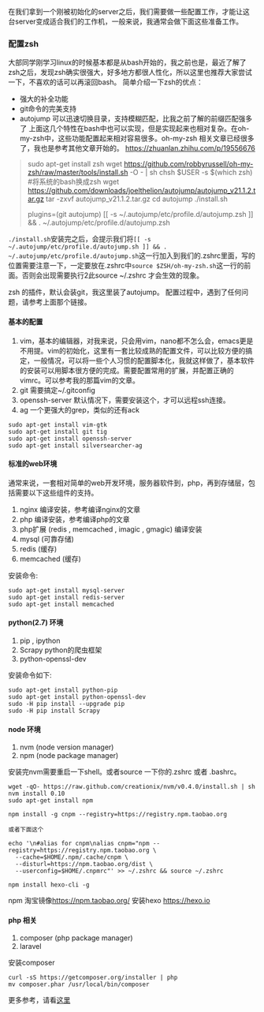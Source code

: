 
在我们拿到一个刚被初始化的server之后，我们需要做一些配置工作，才能让这台server变成适合我们的工作机，一般来说，我通常会做下面这些准备工作。

### 配置zsh
大部同学刚学习linux的时候基本都是从bash开始的，我之前也是，最近了解了zsh之后，发现zsh确实很强大，好多地方都很人性化，所以这里也推荐大家尝试一下，不喜欢的话可以再滚回bash。
简单介绍一下zsh的优点：
* 强大的补全功能
* git命令的完美支持
* autojump 可以迅速切换目录，支持模糊匹配，比我之前了解的前缀匹配强多了
上面这几个特性在bash中也可以实现，但是实现起来也相对复杂。在oh-my-zsh中，这些功能配置起来相对容易很多。oh-my-zsh 相关文章已经很多了，我也是参考其他文章开始的。
https://zhuanlan.zhihu.com/p/19556676 

>sudo apt-get install zsh
>wget https://github.com/robbyrussell/oh-my-zsh/raw/master/tools/install.sh -O - | sh
>chsh $USER -s $(which zsh)  #将系统的bash换成zsh
>wget https://github.com/downloads/joelthelion/autojump/autojump_v21.1.2.tar.gz
>tar -zxvf autojump_v21.1.2.tar.gz
>cd autojump
>./install.sh
>
>plugins=(git autojump)
>[[ -s ~/.autojump/etc/profile.d/autojump.zsh ]] && . ~/.autojump/etc/profile.d/autojump.zsh

`./install.sh`安装完之后，会提示我们将`[[ -s ~/.autojump/etc/profile.d/autojump.sh ]] && . ~/.autojump/etc/profile.d/autojump.sh`这一行加入到我们的.zshrc里面，写的位置需要注意一下，一定要放在.zshrc中`source $ZSH/oh-my-zsh.sh`这一行的前面。否则会出现需要执行2此source ~/.zshrc 才会生效的现象。

zsh 的插件，默认会装git，我这里装了autojump。
配置过程中，遇到了任何问题，请参考上面那个链接。


#### 基本的配置

1. vim，基本的编辑器，对我来说，只会用vim，nano都不怎么会，emacs更是不用提。vim的初始化，这里有一套比较成熟的配置文件，可以比较方便的搞定，一般情况，可以将一些个人习惯的配置脚本化，我就这样做了，基本软件的安装可以用脚本很方便的完成。需要配置常用的扩展，并配置正确的vimrc。可以参考我的那篇vim的文章。
2. git 需要搞定~/.gitconfig
3. openssh-server 默认情况下，需要安装这个，才可以远程ssh连接。
4. ag 一个更强大的grep，类似的还有ack
```shell
sudo apt-get install vim-gtk
sudo apt-get install git tig
sudo apt-get install openssh-server
sudo apt-get install silversearcher-ag
```

#### 标准的web环境
通常来说，一套相对简单的web开发环境，服务器软件到，php，再到存储层，包括需要以下这些组件的支持。

1. nginx  编译安装，参考编译nginx的文章
2. php    编译安装，参考编译php的文章
3. php扩展 (redis , memcached , imagic , gmagic) 编译安装
4. mysql  (可靠存储)
5. redis  (缓存)
6. memcached  (缓存)

安装命令:

```shell
sudo apt-get install mysql-server
sudo apt-get install redis-server
sudo apt-get install memcached
```

#### python(2.7) 环境

1. pip , ipython
2. Scrapy  python的爬虫框架
3. python-openssl-dev

安装命令如下:
```shell
sudo apt-get install python-pip
sudo apt-get install python-openssl-dev
sudo -H pip install --upgrade pip
sudo -H pip install Scrapy
```

#### node 环境

1. nvm (node version manager)
2. npm (node package manager)

安装完nvm需要重启一下shell。或者source 一下你的.zshrc 或者 .bashrc。

```shell
wget -qO- https://raw.github.com/creationix/nvm/v0.4.0/install.sh | sh
nvm install 0.10
sudo apt-get install npm

npm install -g cnpm --registry=https://registry.npm.taobao.org

或者下面这个

echo '\n#alias for cnpm\nalias cnpm="npm --registry=https://registry.npm.taobao.org \
  --cache=$HOME/.npm/.cache/cnpm \
  --disturl=https://npm.taobao.org/dist \
  --userconfig=$HOME/.cnpmrc"' >> ~/.zshrc && source ~/.zshrc

npm install hexo-cli -g
```

npm 淘宝镜像<https://npm.taobao.org/>
安装hexo <https://hexo.io>

#### php 相关

1. composer (php package manager)
2. laravel

安装composer
```shell
curl -sS https://getcomposer.org/installer | php
mv composer.phar /usr/local/bin/composer
```
更多参考，请看[这里](https://segmentfault.com/a/1190000000353129)

